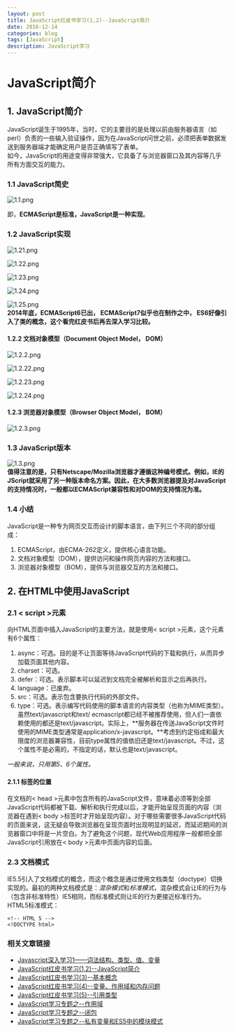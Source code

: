 ```yaml
---
layout: post
title: JavaScript红皮书学习(1,2)--JavaScript简介
date: 2016-12-14
categories: blog
tags: [JavaScript]
description: JavaScript学习
---
```


# JavaScript简介    

## 1. JavaScript简介  
JavaScript诞生于1995年，当时，它的主要目的是处理以前由服务器语言（如perl）负责的一些输入验证操作，因为在JavaScript问世之前，必须把表单数据发送到服务器端才能确定用户是否正确填写了表单。  
如今，JavaScript的用途变得非常强大，它具备了与浏览器窗口及其内容等几乎所有方面交互的能力。   

### 1.1 JavaScript简史  
![1.1.png](http://upload-images.jianshu.io/upload_images/3001083-d143caa96218073c.png?imageMogr2/auto-orient/strip%7CimageView2/2/w/1240)   

即，**ECMAScript是标准，JavaScript是一种实现**。 

### 1.2 JavaScript实现  
![1.21.png](http://upload-images.jianshu.io/upload_images/3001083-08ddd958d7ddb04b.png?imageMogr2/auto-orient/strip%7CimageView2/2/w/1240)     

![1.22.png](http://upload-images.jianshu.io/upload_images/3001083-db9697b8ca87819d.png?imageMogr2/auto-orient/strip%7CimageView2/2/w/1240)     

![1.23.png](http://upload-images.jianshu.io/upload_images/3001083-b3944fa53aae94cf.png?imageMogr2/auto-orient/strip%7CimageView2/2/w/1240)     

![1.24.png](http://upload-images.jianshu.io/upload_images/3001083-810f0f4adba3947a.png?imageMogr2/auto-orient/strip%7CimageView2/2/w/1240)      

![1.25.png](http://upload-images.jianshu.io/upload_images/3001083-ebcbe4a6ea101576.png?imageMogr2/auto-orient/strip%7CimageView2/2/w/1240)      
**2014年底，ECMAScript6已出， ECMAScript7似乎也在制作之中， ES6好像引入了类的概念，这个看完红皮书后再去深入学习比较。**  

#### 1.2.2 文档对象模型（Document Object Model， DOM）   
![1.2.2.png](http://upload-images.jianshu.io/upload_images/3001083-a6a6db373b2c15a8.png?imageMogr2/auto-orient/strip%7CimageView2/2/w/1240)   

![1.2.22.png](http://upload-images.jianshu.io/upload_images/3001083-d554509310f86591.png?imageMogr2/auto-orient/strip%7CimageView2/2/w/1240)        

![1.2.23.png](http://upload-images.jianshu.io/upload_images/3001083-d83e6521085e1b18.png?imageMogr2/auto-orient/strip%7CimageView2/2/w/1240)         

![1.2.24.png](http://upload-images.jianshu.io/upload_images/3001083-8abf21ee30de6ddb.png?imageMogr2/auto-orient/strip%7CimageView2/2/w/1240)            

#### 1.2.3 浏览器对象模型（Browser Object Model， BOM）  
![1.2.3.png](http://upload-images.jianshu.io/upload_images/3001083-3c2afc39e54639d0.png?imageMogr2/auto-orient/strip%7CimageView2/2/w/1240)      

### 1.3 JavaScript版本    
![1.3.png](http://upload-images.jianshu.io/upload_images/3001083-8865cef104063dae.png?imageMogr2/auto-orient/strip%7CimageView2/2/w/1240)       
**值得注意的是，只有Netscape/Mozilla浏览器才遵循这种编号模式。例如，IE的JScript就采用了另一种版本命名方案。因此，在大多数浏览器提及对JavaScript的支持情况时，一般都以ECMAScript兼容性和对DOM的支持情况为准。**   

### 1.4 小结   
JavaScript是一种专为网页交互而设计的脚本语言，由下列三个不同的部分组成：   
1. ECMAScript，由ECMA-262定义，提供核心语言功能。    
2. 文档对象模型（DOM），提供访问和操作网页内容的方法和接口。   
3. 浏览器对象模型（BOM），提供与浏览器交互的方法和接口。     

## 2. 在HTML中使用JavaScript   

### 2.1 < script >元素    
向HTML页面中插入JavaScript的主要方法，就是使用< script >元素，这个元素有6个属性：   
1. async：可选。目的是不让页面等待JavaScript代码的下载和执行，从而异步加载页面其他内容。   
2. charset：可选。   
3. defer：可选。表示脚本可以延迟到文档完全被解析和显示之后再执行。  
4. language：已废弃。  
5. src：可选。表示包含要执行代码的外部文件。  
6. type：可选。表示编写代码使用的脚本语言的内容类型（也称为MIME类型）。虽然text/javascript和text/   ecmascript都已经不被推荐使用，但人们一直依赖使用的都还是text/javascript。实际上，**服务器在传送JavaScript文件时使用的MIME类型通常是application/x-javascript。**考虑到约定俗成和最大限度的浏览器兼容性，目前type属性的值依旧还是text/javascript。不过，这个属性不是必需的，不指定的话，默认也是text/javascript。  

*一般来说，只用第5、6个属性。*     

#### 2.1.1 标签的位置   
在文档的< head >元素中包含所有的JavaScript文件，意味着必须等到全部JavaScript代码都被下载、解析和执行完成以后，才能开始呈现页面的内容（浏览器在遇到< body >标签时才开始呈现内容）。对于哪些需要很多JavaScript代码的页面来说，这无疑会导致浏览器在呈现页面时出现明显的延迟，而延迟期间的浏览器窗口中将是一片空白。为了避免这个问题，现代Web应用程序一般都把全部JavaScript引用放在< body >元素中页面内容的后面。    

### 2.3 文档模式   
IE5.5引入了文档模式的概念，而这个概念是通过使用文档类型（doctype）切换实现的。最初的两种文档模式是：*混杂模式*和*标准模式*，混杂模式会让IE的行为与（包含非标准特性）IE5相同，而标准模式则让IE的行为更接近标准行为。 
HTML5标准模式：  

    <!-- HTML 5 -->     
    <!DOCTYPE html>     


### 相关文章链接    
 - [Javascript深入学习1——词法结构、类型、值、变量](http://liveipool.com/blog/2016/09/12/learn-javascript-1/)       
 - [JavaScript红皮书学习(1,2)--JavaScript简介](http://liveipool.com/blog/2016/12/14/JavaScript-RedBook-1,2-Introduction/)  
 - [JavaScript红皮书学习(3)--基本概念](http://liveipool.com/blog/2016/12/14/JavaScript-RedBook-3-BasicConcepts/)   
 - [JavaScript红皮书学习(4)--变量、作用域和内存问题](http://liveipool.com/blog/2016/12/19/JavaScript-RedBook-4-Variable-Scope-and-Memory/)    
 - [JavaScript红皮书学习(5)--引用类型](http://liveipool.com/blog/2016/12/22/JavaScript-RedBook-5-Reference-Type)     
 - [JavaScript学习专题之--作用域](http://liveipool.com/blog/2016/12/22/JavaScript-Scope)   
 - [JavaScript学习专题之--闭包](http://liveipool.com/blog/2016/12/23/JavaScript-Closures)     
 - [JavaScript学习专题之--私有变量和ES5中的模块模式](http://liveipool.com/blog/2016/12/23/JavaScript-Private-Variable-and-ES5Modules)          

